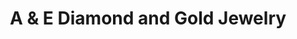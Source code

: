 ---
title: "A & E Diamond and Gold Jewelry"
url: /merrimack/a-und-e-diamond-and-gold-jewelry/
shop: Schmuck
---
